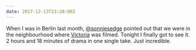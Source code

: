 ```yaml
---
date: 2017-12-13T23:28:00Z
---
```


When I was in Berlin last month, [@sonniesedge](https://twitter.com/sonniesedge) pointed out that we were in the neighbourhood where [Victoria](https://www.imdb.com/title/tt4226388/) was filmed. Tonight I finally got to see it. 2 hours and 18 minutes of drama in one single take. Just incredible.
